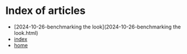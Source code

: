 # Index of articles
* [2024-10-26-benchmarking the look](2024-10-26-benchmarking the look.html)
* [index](index.html)
* [home](home.html)
